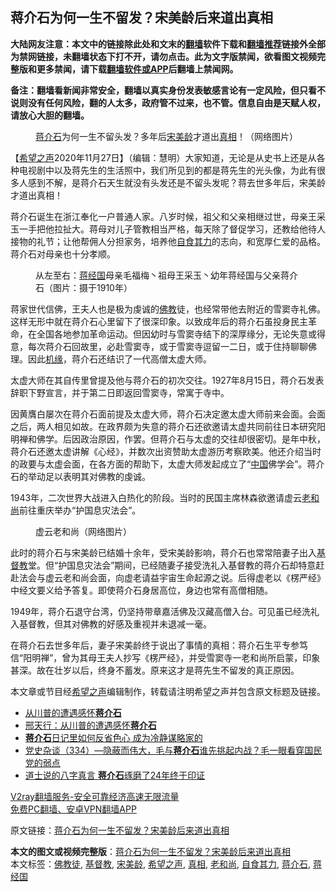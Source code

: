  <h2>蒋介石为何一生不留发？宋美龄后来道出真相</h2> <p class="notice"><b>大陆网友注意：本文中的链接除此处和文末的<a href="https://github.com/bannedbook/fanqiang" >翻墙</a>软件下载和<a href="https://github.com/killgcd/justmysocks/blob/master/README.md">翻墙推荐</a>链接外全部为禁网链接，未翻墙状态下打不开，请勿点击。此为文字版禁闻，欲看图文视频完整版和更多禁闻，请下载<a href="https://github.com/bannedbook/fanqiang">翻墙软件或APP</a>后翻墙上禁闻网。</p><p>备注：翻墙看新闻非常安全，翻墙以真实身份发表敏感言论有一定风险，但只看不说则没有任何风险，翻的人太多，政府管不过来，也不管。信息自由是天赋人权，请放心大胆的翻墙。</b></p>  <div class="entry"> <figure><figcaption><a href="https://www.bannedbook.org/bnews/tag/%e8%92%8b%e4%bb%8b%e7%9f%b3/" class="st_tag internal_tag" rel="tag" title="标签 蒋介石 下的日志">蒋介石</a>为何一生不留头发？多年后<a href="https://www.bannedbook.org/bnews/tag/%e5%ae%8b%e7%be%8e%e9%be%84/" class="st_tag internal_tag" rel="tag" title="标签 宋美龄 下的日志">宋美龄</a>才道出<a href="https://www.bannedbook.org/bnews/tag/%e7%9c%9f%e7%9b%b8/" class="st_tag internal_tag" rel="tag" title="标签 真相 下的日志">真相</a>！（网络图片）</figcaption></figure> <p>【<span class='wp_keywordlink_affiliate'><a href="https://www.soundofhope.org" title="希望之声" target="_blank">希望之声</a></span>2020年11月27日】（编辑：慧明）大家知道，无论是从史书上还是从各种电视剧中以及蒋先生的生活照中，我们所见到的都是蒋先生的光头像，为此有很多人感到不解，是蒋介石天生就没有头发还是不留头发呢？蒋去世多年后，宋美龄才道出真相！</p> <p>蒋介石诞生在浙江奉化一户普通人家。八岁时候，祖父和父亲相继过世，母亲王采玉一手把他拉扯大。蒋母对儿子管教相当严格，每天除了督促学习，还教给他待人接物的礼节；让他帮佣人分担家务，培养他<a href="https://www.bannedbook.org/bnews/tag/%E8%87%AA%E9%A3%9F%E5%85%B6%E5%8A%9B/" class="st_tag internal_tag" rel="tag" title="标签 自食其力 下的日志">自食其力</a>的志向，和宽厚仁爱的品格。蒋介石对母亲也十分孝顺。</p>  <figure><figcaption>从左至右：<a href="https://www.bannedbook.org/bnews/tag/%e8%92%8b%e7%bb%8f%e5%9b%bd/" class="st_tag internal_tag" rel="tag" title="标签 蒋经国 下的日志">蒋经国</a>母亲毛福梅丶祖母王采玉丶幼年蒋经国与父亲蒋介石（图片：摄于1910年）</figcaption></figure> <p>蒋家世代信佛，王夫人也是极为虔诚的<span class='wp_keywordlink'><a href="https://www.qi-gong.me/buddhism/" title="佛教" target="_blank">佛教</a></span>徒，也经常带他去附近的雪窦寺礼佛。这样无形中就在蒋介石心里留下了很深印象。以致成年后的蒋介石虽投身民主革命，在全国各地参加革命运动。但因幼时与雪窦寺结下的深厚缘分，无论失意或得意，每次蒋介石回故里，必赴雪窦寺，或于雪窦寺逗留一二日，或于住持聊聊佛理。因此<span class='wp_keywordlink'><a href="https://www.bannedbook.org/forum11/topic248.html" title="禁片：情为何物？生死相许？自由电影《机缘》下载、在线观看" target="_blank">机缘</a></span>，蒋介石还结识了一代高僧太虚大师。</p> <p>太虚大师在其自传里曾提及他与蒋介石的初次交往。1927年8月15日，蒋介石发表辞职下野宣言，并于第二日即返回雪窦寺，常寓于寺中。</p>  <p>因黄膺白屡次在蒋介石面前提及太虚大师，蒋介石决定邀太虚大师前来会面。会面之后，两人相见如故。在政界颇为失意的蒋介石还欲邀请太虚共同前往日本研究阳明禅和佛学。后因政治原因，作罢。但蒋介石与太虚的交往却很密切。是年中秋，蒋介石还邀太虚讲解《心经》，并数次出资赞助太虚游历考察欧美。他还介绍当时的政要与太虚会面，在各方面的帮助下，太虚大师发起成立了“<span class='wp_keywordlink_affiliate'><a href="https://www.bannedbook.org/" title="中国" target="_blank">中国</a></span>佛学会”。蒋介石的举动足以表明其对佛教的虔诚。</p> <p>1943年，二次世界大战进入白热化的阶段。当时的民国主席林森欲邀请虚云<a href="https://www.bannedbook.org/bnews/tag/%e8%80%81%e5%92%8c%e5%b0%9a/" class="st_tag internal_tag" rel="tag" title="标签 老和尚 下的日志">老和尚</a>前往重庆举办“护国息灾法会”。</p>  <figure><figcaption>虚云老和尚（网络图片）</figcaption></figure> <p>此时的蒋介石与宋美龄已结婚十余年，受宋美龄影响，蒋介石也常常陪妻子出入<a href="https://www.bannedbook.org/bnews/tag/%e5%9f%ba%e7%9d%a3%e6%95%99/" class="st_tag internal_tag" rel="tag" title="标签 基督教 下的日志">基督教</a>堂。但“护国息灾法会”期间，已经随妻子接受洗礼入基督教的蒋介石却特意赶赴法会与虚云老和尚会面，向虚老请益宇宙生命起源之说。后得虚老以《楞严经》中经文要义给予答复。即使蒋介石身居高位，身边也常有高僧相随。</p> <p>1949年，蒋介石退守台湾，仍坚持带章嘉活佛及汉藏高僧入台。可见虽已经洗礼入基督教，但其对佛教的好感及重视并未退减一毫。</p>  <p>在蒋介石去世多年后，妻子宋美龄终于说出了事情的真相：蒋介石生平专参笃信“阳明禅”，曾为其母王夫人抄写《楞严经》，并受雪窦寺一老和尚所启蒙，印象甚深。故在壮岁以后，终身不蓄发。原来这才是蒋先生不留发的真正原因。</p> <p>本文章或节目经<a href="https://www.bannedbook.org/bnews/tag/%e5%b8%8c%e6%9c%9b%e4%b9%8b%e5%a3%b0/" class="st_tag internal_tag" rel="tag" title="标签 希望之声 下的日志">希望之声</a>编辑制作，转载请注明希望之声并包含原文标题及链接。</p> <ul class='op-related-articles' title='相关阅读'> <li><a href='https://www.bannedbook.org/bnews/lishi/20201128/1438398.html' target='_blank'>从川普的遭遇感怀<b>蒋介石</b></a></li> <li><a href='https://www.bannedbook.org/bnews/comments/20201127/1437926.html' target='_blank'>邢天行：从川普的遭遇感怀<b>蒋介石</b></a></li> <li><a href='https://www.bannedbook.org/bnews/comments/20201123/1435521.html' target='_blank'><b>蒋介石</b>日记里如何反省色心 成为冷静谋略家的</a></li> <li><a href='https://www.bannedbook.org/bnews/bannedvideo/20201122/1435178.html' target='_blank'>党史杂谈（334）—隐蔽而伟大，毛与<b>蒋介石</b>谁先挑起内战？毛一眼看穿国民党的弱点</a></li> <li><a href='https://www.bannedbook.org/bnews/comments/20201116/1431915.html' target='_blank'>道士说的八字真言 <b>蒋介石</b>琢磨了24年终于印证</a></li> </ul> <p class="texttj"> <a href="https://www.bannedbook.org/forum23/topic22702.html" target="_blank">V2ray翻墙服务-安全可靠经济高速无限流量</a><br/> <a href="https://github.com/bannedbook/fanqiang/wiki/%E7%A6%81%E9%97%BB%E7%BD%91%E5%AE%89%E5%8D%93%E7%BF%BB%E5%A2%99%E6%96%B0%E9%97%BBAPP" target="_blank">免费PC翻墙、安卓VPN翻墙APP</a></p><p>原文链接：<a class="src_link"  href="https://www.soundofhope.org/post/442000" target="_blank">蒋介石为何一生不留发？宋美龄后来道出真相</a></p><a name='sharetosocial'></a>       <div><b>本文的图文或视频完整版</b>：<a href='https://www.bannedbook.org/bnews/comments/20201128/1438550.html'>蒋介石为何一生不留发？宋美龄后来道出真相</a></div>  </div><!--END ENTRY--> <div class="postfooter"> <div>本文标签：<a href="https://www.bannedbook.org/bnews/tag/%e4%bd%9b%e6%95%99%e5%be%92/" rel="tag">佛教徒</a>, <a href="https://www.bannedbook.org/bnews/tag/%e5%9f%ba%e7%9d%a3%e6%95%99/" rel="tag">基督教</a>, <a href="https://www.bannedbook.org/bnews/tag/%e5%ae%8b%e7%be%8e%e9%be%84/" rel="tag">宋美龄</a>, <a href="https://www.bannedbook.org/bnews/tag/%e5%b8%8c%e6%9c%9b%e4%b9%8b%e5%a3%b0/" rel="tag">希望之声</a>, <a href="https://www.bannedbook.org/bnews/tag/%e7%9c%9f%e7%9b%b8/" rel="tag">真相</a>, <a href="https://www.bannedbook.org/bnews/tag/%e8%80%81%e5%92%8c%e5%b0%9a/" rel="tag">老和尚</a>, <a href="https://www.bannedbook.org/bnews/tag/%E8%87%AA%E9%A3%9F%E5%85%B6%E5%8A%9B/" rel="tag">自食其力</a>, <a href="https://www.bannedbook.org/bnews/tag/%e8%92%8b%e4%bb%8b%e7%9f%b3/" rel="tag">蒋介石</a>, <a href="https://www.bannedbook.org/bnews/tag/%e8%92%8b%e7%bb%8f%e5%9b%bd/" rel="tag">蒋经国</a></div>  </div><!--END POSTFOOTER--> 